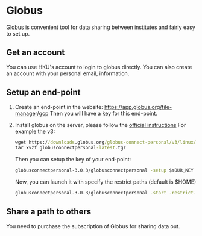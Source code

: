 # Globus
[Globus](https://www.globus.org/) is convenient tool for data sharing between 
institutes and fairly easy to set up.

## Get an account
You can use HKU's account to login to globus directly. You can also create an 
account with your personal email, information.

## Setup an end-point
1. Create an end-point in the website: https://app.globus.org/file-manager/gcp
   Then you will have a key for this end-point.

2. Install globus on the server, please follow the 
   [official instructions](https://docs.globus.org/how-to/globus-connect-personal-linux/)
   For example the v3:
   ```bat
   wget https://downloads.globus.org/globus-connect-personal/v3/linux/stable/globusconnectpersonal-latest.tgz
   tar xvzf globusconnectpersonal-latest.tgz
   ```
   Then you can setup the key of your end-point:
   ```bat
   globusconnectpersonal-3.0.3/globusconnectpersonal -setup $YOUR_KEY
   ```
   Now, you can launch it with specify the restrict paths (default is $HOME)
   ```bat
   globusconnectpersonal-3.0.3/globusconnectpersonal -start -restrict-paths /storage/YourFolder
   ```

## Share a path to others
You need to purchase the subscription of Globus for sharing data out.
